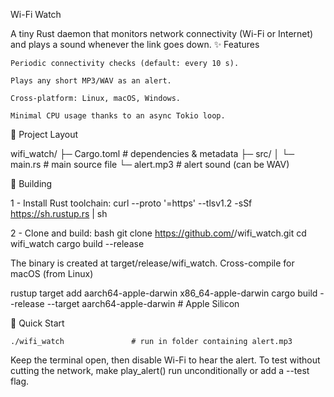 Wi-Fi Watch

A tiny Rust daemon that monitors network connectivity (Wi-Fi or Internet) and plays a sound whenever the link goes down.
✨ Features

    Periodic connectivity checks (default: every 10 s).

    Plays any short MP3/WAV as an alert.

    Cross-platform: Linux, macOS, Windows.

    Minimal CPU usage thanks to an async Tokio loop.

📂 Project Layout

wifi_watch/
├─ Cargo.toml        # dependencies & metadata
├─ src/
│   └─ main.rs       # main source file
└─ alert.mp3         # alert sound (can be WAV)


🔧 Building

1 - Install Rust toolchain:
    curl --proto '=https' --tlsv1.2 -sSf https://sh.rustup.rs | sh


2 - Clone and build:
    bash
    git clone https://github.com/<your-user>/wifi_watch.git
    cd wifi_watch
    cargo build --release


The binary is created at target/release/wifi_watch.
Cross-compile for macOS (from Linux)

rustup target add aarch64-apple-darwin x86_64-apple-darwin
cargo build --release --target aarch64-apple-darwin   # Apple Silicon


🚀 Quick Start

    ./wifi_watch               # run in folder containing alert.mp3

Keep the terminal open, then disable Wi-Fi to hear the alert.
To test without cutting the network, make play_alert() run unconditionally or add a --test flag.


